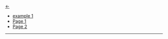 [<-](../Readme.md)
- [example 1](<example 1.md>)
- [Page 1](<Page 1/Readme.md>)
- [Page 2](<Page 2/Readme.md>)
---
